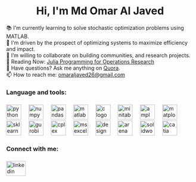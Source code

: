 <h1 align="center">Hi, I'm Md Omar Al Javed</h1>


<p align="left">
  📚 I'm currently learning to solve stochastic optimization problems using MATLAB.<br>
  🎯 I'm driven by the prospect of optimizing systems to maximize efficiency and impact.<br>
  👯 I’m willing to collaborate on building communities, and research projects.<br>
  📖 Reading Now: <a href="https://www.softcover.io/read/7b8eb7d0/juliabook2/">Julia Programming for Operations Research</a><br>
  💬 Have questions? Ask me anything on <a href="https://www.quora.com/profile/Omar-Al-Javed">Quora</a>.<br>
  📫 How to reach me: <a href="mailto:omaraljaved26@gmail.com">omaraljaved26@gmail.com</a>
</p>



###

<h3 align="left">Language and tools:</h3>

###

<div align="left">
  <img src="![image](https://github.com/user-attachments/assets/44023d22-8b9a-454a-8927-40653fb6b347)" height="40" alt="python logo" />
  <img width="12" />
  <img src="YOUR_HOSTED_URL/numpy-logo.png" height="40" alt="numpy logo" />
  <img width="12" />
  <img src="YOUR_HOSTED_URL/pandas-logo.png" height="40" alt="pandas logo" />
  <img width="12" />
  <img src="YOUR_HOSTED_URL/matlab-logo.png" height="40" alt="matlab logo" />
  <img width="12" />
  <img src="YOUR_HOSTED_URL/c-logo.png" height="40" alt="c logo" />
  <img width="12" />
  <img src="YOUR_HOSTED_URL/minitab-logo.png" height="40" alt="minitab logo" />
  <img width="12" />
  <img src="YOUR_HOSTED_URL/ampl-logo.png" height="40" alt="ampl logo" />
  <img width="12" />
  <img src="YOUR_HOSTED_URL/matplotlib-logo.png" height="40" alt="matplotlib logo" />
  <img width="12" />
  <img src="YOUR_HOSTED_URL/sklearn-logo.png" height="40" alt="sklearn logo" />
  <img width="12" />
  <img src="YOUR_HOSTED_URL/gurobi-logo.png" height="40" alt="gurobi logo" />
  <img width="12" />
  <img src="YOUR_HOSTED_URL/cplex-logo.png" height="40" alt="cplex logo" />
  <img width="12" />
  <img src="YOUR_HOSTED_URL/excel-logo.png" height="40" alt="ms excel logo" />
  <img width="12" />
  <img src="YOUR_HOSTED_URL/design-expert-logo.png" height="40" alt="design expert logo" />
  <img width="12" />
  <img src="YOUR_HOSTED_URL/arena-logo.png" height="40" alt="arena logo" />
  <img width="12" />
  <img src="YOUR_HOSTED_URL/solidworks-logo.png" height="40" alt="solidworks logo" />
  <img width="12" />
  <img src="YOUR_HOSTED_URL/catia-logo.png" height="40" alt="catia logo" />
</div>



<h3 align="left">Connect with me:</h3>

###

<div align="left">
  <a href="https://www.linkedin.com/in/omar-al-javed/">
    <img src="https://raw.githubusercontent.com/maurodesouza/profile-readme-generator/master/src/assets/icons/social/linkedin/default.svg" width="52" height="40" alt="linkedin logo" />
  </a>
</div>


###

